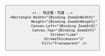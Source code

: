 <Canvas Width="2560" Height="1440" Background="Black">
    <!-- Zoom In Button -->
    <Button x:Name="ZoomInBtn"
            Content="Zoom In"
            Width="{Binding ZoomInWidth}"
            Height="{Binding ZoomInHeight}"
            Canvas.Left="{Binding ZoomInX}"
            Canvas.Top="{Binding ZoomInY}"
            FontSize="40"
            CommandParameter="+1"
            Command="{Binding ClickToSetZoomLevelCommand}" />

    <!-- 校正框：可選 -->
    <Rectangle Width="{Binding ZoomInWidth}"
               Height="{Binding ZoomInHeight}"
               Canvas.Left="{Binding ZoomInX}"
               Canvas.Top="{Binding ZoomInY}"
               Stroke="Lime"
               StrokeThickness="2"
               Fill="Transparent" />
</Canvas>